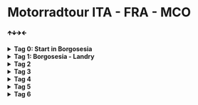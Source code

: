 # Motorradtour ITA - FRA - MCO

🡹🡻🡺🡸

<details>

<summary><b>Tag 0: Start in Borgosesia</b></summary>

Unterkunft noch suchen

</details>

<details>

<summary><b>Tag 1: Borgosesia - Landry</b></summary>

### Stats

* 307km
* 6h 23min
* 🡹 12526m 🡻 12143m

### Route

![GPX](assets/1.%20Borgosesia%20-%20Landry.gpx)

![Von Borgosesia nach Landry](assets/borgosesia_landry.png)

### Unterkunft
[Camping Eden de la Vanoise](https://www.camping-eden-savoie.com/de/camping-sommerberg/)


| Adresse              | Kontakt                      |
| -------------------- | ---------------------------- |
| [170, Route du Perrey](https://maps.app.goo.gl/fLBdP6ijpk3ppwbj8) | Tel: +33 4 79 07 61 81       |
| 73210 Landry         | Mail: campingleden@gmail.com |



</details>

<details>

<summary><b>Tag 2</b></summary>

</details>

<details>

<summary><b>Tag 3</b></summary>

</details>

<details>

<summary><b>Tag 4</b></summary>

</details>

<details>

<summary><b>Tag 5</b></summary>

</details>

<details>

<summary><b>Tag 6</b></summary>

</details>